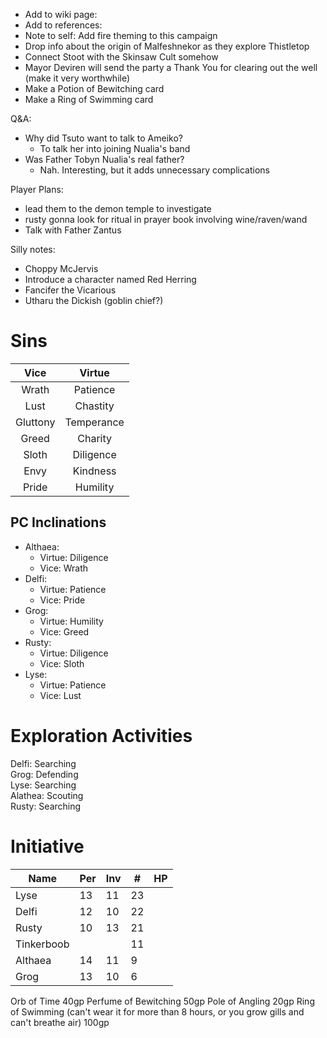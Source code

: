 
* Add to wiki page: 
* Add to references: 
* Note to self: Add fire theming to this campaign
* Drop info about the origin of Malfeshnekor as they explore Thistletop
* Connect Stoot with the Skinsaw Cult somehow
* Mayor Deviren will send the party a Thank You for clearing out the well (make it very worthwhile)
* Make a Potion of Bewitching card
* Make a Ring of Swimming card

Q&A:

* Why did Tsuto want to talk to Ameiko?
  * To talk her into joining Nualia's band
* Was Father Tobyn Nualia's real father?
  * Nah. Interesting, but it adds unnecessary complications

Player Plans:

* lead them to the demon temple to investigate
* rusty gonna look for ritual in prayer book involving wine/raven/wand
* Talk with Father Zantus

Silly notes:

* Choppy McJervis
* Introduce a character named Red Herring
* Fancifer the Vicarious
* Utharu the Dickish (goblin chief?)

# Sins

|   Vice   |   Virtue   |
|:--------:|:----------:|
|  Wrath   |  Patience  |
|   Lust   |  Chastity  |
| Gluttony | Temperance |
|  Greed   |  Charity   |
|  Sloth   | Diligence  |
|   Envy   |  Kindness  |
|  Pride   |  Humility  |


## PC Inclinations

* Althaea:
  * Virtue: Diligence
  * Vice: Wrath
* Delfi:
  * Virtue: Patience
  * Vice: Pride
* Grog:
  * Virtue: Humility
  * Vice: Greed
* Rusty:
  * Virtue: Diligence
  * Vice: Sloth
* Lyse:
  * Virtue: Patience
  * Vice: Lust

# Exploration Activities

Delfi: Searching  
Grog: Defending  
Lyse: Searching  
Alathea: Scouting  
Rusty: Searching

# Initiative

| Name       | Per | Inv | #  | HP |
|------------|-----|-----|----|----|
| Lyse       | 13  | 11  | 23 |    |
| Delfi      | 12  | 10  | 22 |    |
| Rusty      | 10  | 13  | 21 |    |
| Tinkerboob |     |     | 11 |    |
| Althaea    | 14  | 11  | 9  |    |
| Grog       | 13  | 10  | 6  |    |



Orb of Time 40gp
Perfume of Bewitching 50gp
Pole of Angling 20gp
Ring of Swimming (can't wear it for more than 8 hours, or you grow gills and can't breathe air) 100gp
